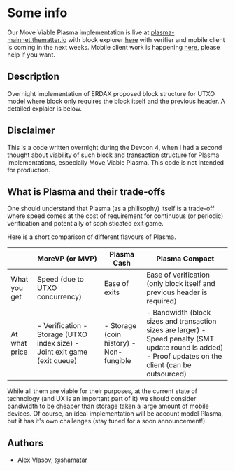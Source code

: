 # Some info

Our Move Viable Plasma implementation is live at [plasma-mainnet.thematter.io](https://plasma-mainnet.thematter.io) with block explorer [here](https://plasma-explorer-mainnet.thematter.io) with verifier and mobile client is coming in the next weeks. Mobile client work is happening [here](https://github.com/matterinc/DiveLane), please help if you want.

## Description

Overnight implementation of ERDAX proposed block structure for UTXO model where block only requires the block itself and the previous header. A detailed explaier is below.

## Disclaimer

This is a code written overnight during the Devcon 4, when I had a second thought about viability of such block and transaction structure for Plasma implementations, especially Move Viable Plasma. This code is not intended for production.

## What is Plasma and their trade-offs

One should understand that Plasma (as a philisophy) itself is a trade-off where speed comes at the cost of requirement for continuous (or periodic) verification and potentially of sophisticated exit game.

Here is a short comparison of different flavours of Plasma.

|               | MoreVP (or MVP)                                                           | Plasma Cash                             | Plasma Compact                                                                                                                                           |
|---------------|---------------------------------------------------------------------------|-----------------------------------------|----------------------------------------------------------------------------------------------------------------------------------------------------------|
| What you get  | Speed (due to UTXO concurrency)                                           | Ease of exits                           | Ease of verification (only block itself and previous header is required)                                                                                 |
| At what price | - Verification - Storage (UTXO index size) - Joint exit game (exit queue) | - Storage (coin history) - Non-fungible | - Bandwidth (block sizes and transaction sizes are larger) - Speed penalty (SMT update round is added) - Proof updates on the client (can be outsourced) |

While all them are viable for their purposes, at the current state of technology (and UX is an important part of it) we should consider bandwidth to be cheaper than storage taken a large amount of mobile devices. Of course, an ideal implementation will be account model Plasma, but it has it's own challenges (stay tuned for a soon announcement!).

## Authors

- Alex Vlasov, [@shamatar](https://github.com/shamatar)

